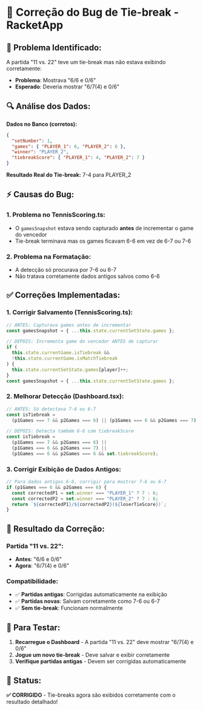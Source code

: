 # 🔧 Correção do Bug de Tie-break - RacketApp

## 🐛 **Problema Identificado:**

A partida "11 vs. 22" teve um tie-break mas não estava exibindo corretamente:

- **Problema**: Mostrava "6/6 e 0/6"
- **Esperado**: Deveria mostrar "6/7(4) e 0/6"

## 🔍 **Análise dos Dados:**

**Dados no Banco (corretos):**

```json
{
  "setNumber": 1,
  "games": { "PLAYER_1": 6, "PLAYER_2": 6 },
  "winner": "PLAYER_2",
  "tiebreakScore": { "PLAYER_1": 4, "PLAYER_2": 7 }
}
```

**Resultado Real do Tie-break:** 7-4 para PLAYER_2

## ⚡ **Causas do Bug:**

### 1. **Problema no TennisScoring.ts:**

- O `gamesSnapshot` estava sendo capturado **antes** de incrementar o game do vencedor
- Tie-break terminava mas os games ficavam 6-6 em vez de 6-7 ou 7-6

### 2. **Problema na Formatação:**

- A detecção só procurava por 7-6 ou 6-7
- Não tratava corretamente dados antigos salvos como 6-6

## ✅ **Correções Implementadas:**

### **1. Corrigir Salvamento (TennisScoring.ts):**

```typescript
// ANTES: Capturava games antes de incrementar
const gamesSnapshot = { ...this.state.currentSetState.games };

// DEPOIS: Incrementa game do vencedor ANTES de capturar
if (
  this.state.currentGame.isTiebreak &&
  !this.state.currentGame.isMatchTiebreak
) {
  this.state.currentSetState.games[player]++;
}
const gamesSnapshot = { ...this.state.currentSetState.games };
```

### **2. Melhorar Detecção (Dashboard.tsx):**

```typescript
// ANTES: Só detectava 7-6 ou 6-7
const isTiebreak =
  (p1Games === 7 && p2Games === 6) || (p1Games === 6 && p2Games === 7);

// DEPOIS: Detecta também 6-6 com tiebreakScore
const isTiebreak =
  (p1Games === 7 && p2Games === 6) ||
  (p1Games === 6 && p2Games === 7) ||
  (p1Games === 6 && p2Games === 6 && set.tiebreakScore);
```

### **3. Corrigir Exibição de Dados Antigos:**

```typescript
// Para dados antigos 6-6, corrigir para mostrar 7-6 ou 6-7
if (p1Games === 6 && p2Games === 6) {
  const correctedP1 = set.winner === "PLAYER_1" ? 7 : 6;
  const correctedP2 = set.winner === "PLAYER_2" ? 7 : 6;
  return `${correctedP1}/${correctedP2}(${loserTieScore})`;
}
```

## 🎯 **Resultado da Correção:**

### **Partida "11 vs. 22":**

- **Antes**: "6/6 e 0/6"
- **Agora**: "6/7(4) e 0/6"

### **Compatibilidade:**

- ✅ **Partidas antigas**: Corrigidas automaticamente na exibição
- ✅ **Partidas novas**: Salvam corretamente como 7-6 ou 6-7
- ✅ **Sem tie-break**: Funcionam normalmente

## 🔄 **Para Testar:**

1. **Recarregue o Dashboard** - A partida "11 vs. 22" deve mostrar "6/7(4) e 0/6"
2. **Jogue um novo tie-break** - Deve salvar e exibir corretamente
3. **Verifique partidas antigas** - Devem ser corrigidas automaticamente

## 🎉 **Status:**

**✅ CORRIGIDO** - Tie-breaks agora são exibidos corretamente com o resultado detalhado!

